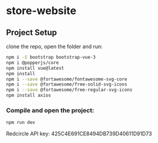 # store-website

## Project Setup

clone the repo, open the folder and run:

```sh
npm i -S bootstrap bootstrap-vue-3
npm i @popperjs/core
npm install vue@latest
npm install
npm i --save @fortawesome/fontawesome-svg-core
npm i --save @fortawesome/free-solid-svg-icons
npm i --save @fortawesome/free-regular-svg-icons
npm install axios
```

### Compile and open the project:

```sh
npm run dev
```

Redcircle API key: 425C4E691CE8494DB739D40611D91D73